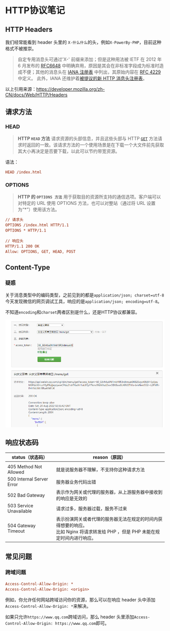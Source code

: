 # HTTP协议笔记


## HTTP Headers

我们经常能看到 header 头里的 `X-什么什么`的头，例如`X-PowerBy-PHP`，目前这种格式不被推崇。

> 自定专用消息头可通过'X-' 前缀来添加；但是这种用法被 IETF 在 2012 年 6 月发布的 [RFC6648](https://tools.ietf.org/html/rfc6648) 中明确弃用，原因是其会在非标准字段成为标准时造成不便；其他的消息头在 [IANA 注册表](https://www.iana.org/assignments/message-headers/perm-headers.html) 中列出，其原始内容在 [RFC 4229](https://tools.ietf.org/html/rfc4229) 中定义。 此外，IANA 还维护着[被提议的新 HTTP 消息头注册表](https://www.iana.org/assignments/message-headers/prov-headers.html)。

以上引用来源：https://developer.mozilla.org/zh-CN/docs/Web/HTTP/Headers

## 请求方法

### HEAD

> **HTTP `HEAD` 方法** 请求资源的头部信息，并且这些头部与 HTTP [`GET`](https://developer.mozilla.org/zh-CN/docs/Web/HTTP/Methods/GET) 方法请求时返回的一致。该请求方法的一个使用场景是在下载一个大文件前先获取其大小再决定是否要下载，以此可以节约带宽资源。

语法：

```ini
HEAD /index.html
```

### OPTIONS

> **HTTP 的 `OPTIONS 方法`** 用于获取目的资源所支持的通信选项。客户端可以对特定的 URL 使用 OPTIONS 方法，也可以对整站（通过将 URL 设置为“*”）使用该方法。

```ini
// 请求头
OPTIONS /index.html HTTP/1.1
OPTIONS * HTTP/1.1

// 响应头
HTTP/1.1 200 OK
Allow: OPTIONS, GET, HEAD, POST
```

## Content-Type

### 疑惑

关于消息类型中的编码类型，之前见到的都是`application/json; charset=utf-8`今天发现微信的网页调试工具，响应的是`application/json; encoding=utf-8`。

不知道`encoding`和`charset`两者区别是什么，还是HTTP协议都兼容。

![image-20220820105358699](./images/image-20220820105358699.png)

## 响应状态码

| status（状态码）          | reason（原因）                                               |
| ------------------------- | ------------------------------------------------------------ |
|                           |                                                              |
| 405 Method Not Allowed    | 就是说服务器不理解，不支持你这种请求方法                     |
| 500 Internal Server Error | 服务器业务代码出错                                           |
| 502 Bad Gateway           | 表示作为网关或代理的服务器，从上游服务器中接收到的响应是无效的 |
| 503 Service Unavailable   | 请求过多，服务器过载，服务不过来                             |
| 504 Gateway Timeout       | 表示扮演网关或者代理的服务器无法在规定的时间内获得想要的响应。<br />比如 Nginx 将请求转发给 PHP ，但是 PHP 未能在规定时间内进行响应。 |

## 常见问题

### 跨域问题

```ini
Access-Control-Allow-Origin: *
Access-Control-Allow-Origin: <origin>
```

例如，你允许任何网站跨域访问你的资源，那么可以在响应 header 头中添加`Access-Control-Allow-Origin: *`来解决。

如果只允许`https://www.qq.com`跨域访问，那么 header 头里添加`Access-Control-Allow-Origin: https://www.qq.com`即可。
